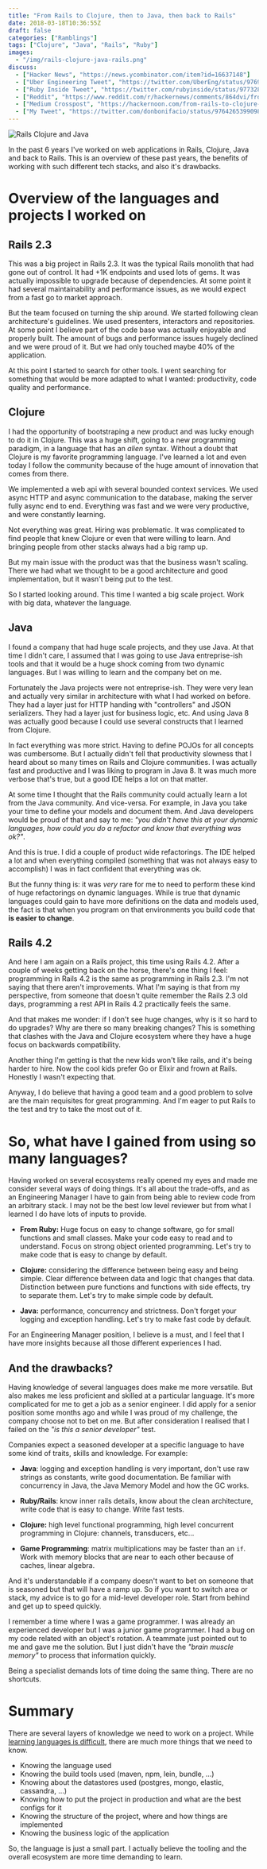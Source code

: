 ```yaml
---
title: "From Rails to Clojure, then to Java, then back to Rails"
date: 2018-03-18T10:36:55Z
draft: false
categories: ["Ramblings"]
tags: ["Clojure", "Java", "Rails", "Ruby"]
images:
  - "/img/rails-clojure-java-rails.png"
discuss:
  - ["Hacker News", "https://news.ycombinator.com/item?id=16637148"]
  - ["Uber Engineering Tweet", "https://twitter.com/UberEng/status/976963502060527623"]
  - ["Ruby Inside Tweet", "https://twitter.com/rubyinside/status/977328908419850242?s=21"]
  - ["Reddit", "https://www.reddit.com/r/hackernews/comments/864dvi/from_rails_to_clojure_then_to_java_then_back_to/"]
  - ["Medium Crosspost", "https://hackernoon.com/from-rails-to-clojure-then-to-java-then-back-to-rails-bd4b418f3cfb"]
  - ["My Tweet", "https://twitter.com/donbonifacio/status/976426539909869574"]
---
```


![Rails Clojure and Java](/img/rails-clojure-java-rails.png)

In the past 6 years I've worked on web applications in Rails, Clojure, Java and
back to Rails.
This is an overview of these past years, the benefits of working with such
different tech stacks, and also it's drawbacks.

<!--more-->

# Overview of the languages and projects I worked on

## Rails 2.3

This was a big project in Rails 2.3. It was the typical Rails monolith that had
gone out of control. It had +1K endpoints and used lots of gems. It was actually
impossible to upgrade because of dependencies. At some point it had several
maintainability and performance issues, as we would expect from a fast go to
market approach.

But the team focused on turning the ship around. We started following 
clean architecture's guidelines. We used presenters, interactors and repositories.
At some point I believe part of the code base was actually enjoyable and properly
built. The amount of bugs and performance issues hugely declined and we were
proud of it. But we had only touched maybe 40% of the application.

At this point I started to search for other tools. I went searching for something
that would be more adapted to what I wanted: productivity,
code quality and performance.

## Clojure

I had the opportunity of bootstraping a new product and was lucky enough to do
it in Clojure. This was a huge shift, going to a new programming paradigm, in
a language that has an _alien_ syntax. Without a doubt that Clojure is my
favorite programming language. I've learned a lot and even today I follow the
community because of the huge amount of innovation that comes from there.

We implemented a web api with several bounded context services. We used async HTTP
and async communication to the database, making the server fully async end to end.
Everything was fast and we were very productive, and were constantly learning.

Not everything was great. Hiring was problematic. It was complicated to find
people that knew Clojure or even that were willing to learn. And bringing people
from other stacks always had a big ramp up.

But my main issue with the product was that the business wasn't scaling. There
we had what we thought to be a good architecture and good implementation, but
it wasn't being put to the test.

So I started looking around. This time I wanted a big scale project. Work with
big data, whatever the language.

## Java

I found a company that had huge scale projects, and they use Java. At
that time I didn't care, I assumed that I was going to use Java entreprise-ish
tools and that it would be a huge shock coming from two dynamic languages. But
I was willing to learn and the company bet on me.

Fortunately the Java projects were not entreprise-ish. They were very lean and
actually very similar in architecture with what I had worked on before. They
had a layer just for HTTP handing with "controllers" and JSON serializers. They
had a layer just for business logic, etc. And using Java 8 was actually good
because I could use several constructs that I learned from Clojure.

In fact everything was more strict. Having to define POJOs for all concepts was
cumbersome. But I actually didn't fell that productivity slowness that I heard
about so many times on Rails and Clojure communities. I was actually fast and
productive and I was liking to program in Java 8. It was much more verbose
that's true, but a good IDE helps a lot on that matter.

At some time I thought that the Rails community could actually learn a lot from
the Java community. And vice-versa. For example, in Java you take your time
to define your models and document them. And Java developers would be proud of
that and say to me: _"you didn't have this at your dynamic languages, how could
you do a refactor and know that everything was ok?"_.

And this is true. I did a couple of product wide refactorings. The IDE helped
a lot and when everything compiled (something that was not always easy to
accomplish) I was in fact confident that everything was ok.

But the funny thing is: it was _very_ rare for me to need to perform these kind
of huge refactorings on dynamic languages. While is true that dynamic
languages could gain to have more definitions on the data and models used, the
fact is that when you program on that environments you build code that **is easier
to change**.

## Rails 4.2

And here I am again on a Rails project, this time using Rails 4.2. After a
couple of weeks getting back on the horse, there's one thing I feel: programming
in Rails 4.2 is the same as programming in Rails 2.3. I'm not saying that there
aren't improvements. What I'm saying is that from my perspective, from someone that
doesn't quite remember the Rails 2.3 old days, programming a rest API in Rails 4.2
practically feels the same.

And that makes me wonder: if I don't see huge changes, why is it so hard to 
do upgrades? Why are there so many breaking changes? This is something that
clashes with the Java and Clojure ecosystem where they have a huge focus on
backwards compatibility.

Another thing I'm getting is that the new kids won't like rails, and it's being
harder to hire. Now the cool kids prefer Go or Elixir and frown at Rails. Honestly
I wasn't expecting that.

Anyway, I do believe that having a good team and a good problem to solve are the
main requisites for great programming. And I'm eager to put Rails to the test
and try to take the most out of it.

# So, what have I gained from using so many languages?

Having worked on several ecosystems really opened my eyes and made me consider
several ways of doing things. It's all about the trade-offs, and as an
Engineering Manager I have to gain from being able to review code from an arbitrary
stack. I may not be the best low level reviewer but from what I learned I
do have lots of inputs to provide.

* **From Ruby:** Huge focus on easy to change software, go for small functions
  and small classes. Make your code easy to read and to understand. Focus on
  strong object oriented programming. Let's try to make code that is easy
  to change by default.

* **Clojure:** considering the difference between being easy and being simple.
  Clear difference between data and logic that changes that data. Distinction
  between pure functions and functions with side effects, try to separate them.
  Let's try to make simple code by default.

* **Java:** performance, concurrency and strictness. Don't forget your logging
  and exception handling. Let's try to make fast code by default.

For an Engineering Manager position, I believe is a must, and I feel that I
have more insights because all those different experiences I had.

## And the drawbacks?

Having knowledge of several languages does make me more versatile. But also makes
me less proficient and skilled at a particular language. It's more complicated
for me to get a job as a senior engineer. I did apply for a senior position
some months ago and while I was proud of my challenge, the company choose not
to bet on me. But after consideration I realised that I failed on the _"is this a senior
developer"_ test.

Companies expect a seasoned developer at a specific language to have some kind
of traits, skills and knowledge. For example:

* **Java**: logging and exception handling is very important, don't use raw
  strings as constants, write good documentation. Be familiar with concurrency
  in Java, the Java Memory Model and how the GC works.

* **Ruby/Rails**: know inner rails details, know about the clean architecture, write
  code that is easy to change. Write fast tests.

* **Clojure:** high level functional programming, high level concurrent programming
  in Clojure: channels, transducers, etc...

* **Game Programming**: matrix multiplications may be faster than an `if`. Work
  with memory blocks that are near to each other because of caches, linear
  algebra.

And it's understandable if a company doesn't want to bet on someone that is
seasoned but that will have a ramp up. So if you want to switch area or stack,
my advice is to go for a mid-level developer role. Start from behind and
get up to speed quickly.

I remember a time where I was a game programmer. I was already an experienced
developer but I was a junior game programmer. I had a bug on my code related with
an object's rotation. A teammate just pointed out to me and gave me the solution.
But I just didn't have the _"brain muscle memory"_ to process that information
quickly.

Being a specialist demands lots of time doing the same thing. There are no
shortcuts.

# Summary

There are several layers of knowledge we need to work on a project. While
[learning languages is difficult](https://www.youtube.com/watch?v=6Oi8_eCaBGY),
there are much more things that we need to know.

* Knowing the language used
* Knowing the build tools used (maven, npm, lein, bundle, ...)
* Knowing about the datastores used (postgres, mongo, elastic, cassandra, ...)
* Knowing how to put the project in production and what are the best configs for it
* Knowing the structure of the project, where and how things are implemented
* Knowing the business logic of the application

So, the language is just a small part. I actually believe the tooling and the
overall ecosystem are more time demanding to learn.
